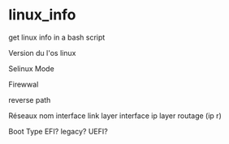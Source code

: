 # linux_info
get linux info in a bash script

Version du l'os linux

Selinux Mode

Firewwal 

reverse path

Réseaux
  nom 
  interface link layer
  interface ip layer
  routage (ip r)

Boot Type EFI? legacy? UEFI?


